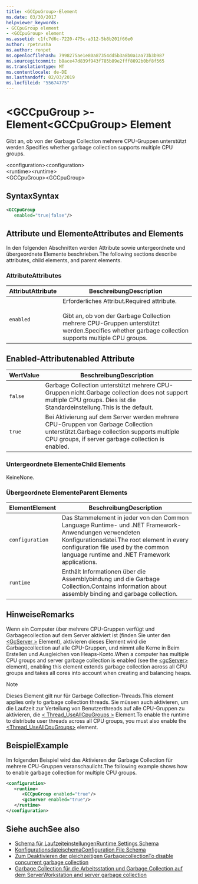 ```yaml
---
title: <GCCpuGroup>-Element
ms.date: 03/30/2017
helpviewer_keywords:
- GCCpuGroup element
- <GCCpuGroup> element
ms.assetid: c1fc7d6c-7220-475c-a312-5b8b201f66e0
author: rpetrusha
ms.author: ronpet
ms.openlocfilehash: 7998275ae1e80a87354dd5b3a8b0a1aa73b3b987
ms.sourcegitcommit: b8ace47d839f943f785b89e2fff8092b0bf8f565
ms.translationtype: MT
ms.contentlocale: de-DE
ms.lasthandoff: 02/03/2019
ms.locfileid: "55674775"
---
```

# <a name="gccpugroup-element"></a><span data-ttu-id="34f40-102">\<GCCpuGroup >-Element</span><span class="sxs-lookup"><span data-stu-id="34f40-102">\<GCCpuGroup> Element</span></span>
<span data-ttu-id="34f40-103">Gibt an, ob von der Garbage Collection mehrere CPU-Gruppen unterstützt werden.</span><span class="sxs-lookup"><span data-stu-id="34f40-103">Specifies whether garbage collection supports multiple CPU groups.</span></span>  
  
 <span data-ttu-id="34f40-104">\<configuration></span><span class="sxs-lookup"><span data-stu-id="34f40-104">\<configuration></span></span>  
<span data-ttu-id="34f40-105">\<runtime></span><span class="sxs-lookup"><span data-stu-id="34f40-105">\<runtime></span></span>  
<span data-ttu-id="34f40-106">\<GCCpuGroup></span><span class="sxs-lookup"><span data-stu-id="34f40-106">\<GCCpuGroup></span></span>  
  
## <a name="syntax"></a><span data-ttu-id="34f40-107">Syntax</span><span class="sxs-lookup"><span data-stu-id="34f40-107">Syntax</span></span>  
  
```xml  
<GCCpuGroup    
   enabled="true|false"/>  
```  
  
## <a name="attributes-and-elements"></a><span data-ttu-id="34f40-108">Attribute und Elemente</span><span class="sxs-lookup"><span data-stu-id="34f40-108">Attributes and Elements</span></span>  
 <span data-ttu-id="34f40-109">In den folgenden Abschnitten werden Attribute sowie untergeordnete und übergeordnete Elemente beschrieben.</span><span class="sxs-lookup"><span data-stu-id="34f40-109">The following sections describe attributes, child elements, and parent elements.</span></span>  
  
### <a name="attributes"></a><span data-ttu-id="34f40-110">Attribute</span><span class="sxs-lookup"><span data-stu-id="34f40-110">Attributes</span></span>  
  
|<span data-ttu-id="34f40-111">Attribut</span><span class="sxs-lookup"><span data-stu-id="34f40-111">Attribute</span></span>|<span data-ttu-id="34f40-112">Beschreibung</span><span class="sxs-lookup"><span data-stu-id="34f40-112">Description</span></span>|  
|---------------|-----------------|  
|`enabled`|<span data-ttu-id="34f40-113">Erforderliches Attribut.</span><span class="sxs-lookup"><span data-stu-id="34f40-113">Required attribute.</span></span><br /><br /> <span data-ttu-id="34f40-114">Gibt an, ob von der Garbage Collection mehrere CPU-Gruppen unterstützt werden.</span><span class="sxs-lookup"><span data-stu-id="34f40-114">Specifies whether garbage collection supports multiple CPU groups.</span></span>|  
  
## <a name="enabled-attribute"></a><span data-ttu-id="34f40-115">Enabled-Attribut</span><span class="sxs-lookup"><span data-stu-id="34f40-115">enabled Attribute</span></span>  
  
|<span data-ttu-id="34f40-116">Wert</span><span class="sxs-lookup"><span data-stu-id="34f40-116">Value</span></span>|<span data-ttu-id="34f40-117">Beschreibung</span><span class="sxs-lookup"><span data-stu-id="34f40-117">Description</span></span>|  
|-----------|-----------------|  
|`false`|<span data-ttu-id="34f40-118">Garbage Collection unterstützt mehrere CPU-Gruppen nicht.</span><span class="sxs-lookup"><span data-stu-id="34f40-118">Garbage collection does not support multiple CPU groups.</span></span> <span data-ttu-id="34f40-119">Dies ist die Standardeinstellung.</span><span class="sxs-lookup"><span data-stu-id="34f40-119">This is the default.</span></span>|  
|`true`|<span data-ttu-id="34f40-120">Bei Aktivierung auf dem Server werden mehrere CPU-Gruppen von Garbage Collection unterstützt.</span><span class="sxs-lookup"><span data-stu-id="34f40-120">Garbage collection supports multiple CPU groups, if server garbage collection is enabled.</span></span>|  
  
### <a name="child-elements"></a><span data-ttu-id="34f40-121">Untergeordnete Elemente</span><span class="sxs-lookup"><span data-stu-id="34f40-121">Child Elements</span></span>  
 <span data-ttu-id="34f40-122">Keine</span><span class="sxs-lookup"><span data-stu-id="34f40-122">None.</span></span>  
  
### <a name="parent-elements"></a><span data-ttu-id="34f40-123">Übergeordnete Elemente</span><span class="sxs-lookup"><span data-stu-id="34f40-123">Parent Elements</span></span>  
  
|<span data-ttu-id="34f40-124">Element</span><span class="sxs-lookup"><span data-stu-id="34f40-124">Element</span></span>|<span data-ttu-id="34f40-125">Beschreibung</span><span class="sxs-lookup"><span data-stu-id="34f40-125">Description</span></span>|  
|-------------|-----------------|  
|`configuration`|<span data-ttu-id="34f40-126">Das Stammelement in jeder von den Common Language Runtime- und .NET Framework-Anwendungen verwendeten Konfigurationsdatei.</span><span class="sxs-lookup"><span data-stu-id="34f40-126">The root element in every configuration file used by the common language runtime and .NET Framework applications.</span></span>|  
|`runtime`|<span data-ttu-id="34f40-127">Enthält Informationen über die Assemblybindung und die Garbage Collection.</span><span class="sxs-lookup"><span data-stu-id="34f40-127">Contains information about assembly binding and garbage collection.</span></span>|  
  
## <a name="remarks"></a><span data-ttu-id="34f40-128">Hinweise</span><span class="sxs-lookup"><span data-stu-id="34f40-128">Remarks</span></span>  
 <span data-ttu-id="34f40-129">Wenn ein Computer über mehrere CPU-Gruppen verfügt und Garbagecollection auf dem Server aktiviert ist (finden Sie unter den [ \<GcServer >](../../../../../docs/framework/configure-apps/file-schema/runtime/gcserver-element.md) Element), aktivieren dieses Element wird die Garbagecollection auf alle CPU-Gruppen, und nimmt alle Kerne in Beim Erstellen und Ausgleichen von Heaps-Konto.</span><span class="sxs-lookup"><span data-stu-id="34f40-129">When a computer has multiple CPU groups and server garbage collection is enabled (see the [\<gcServer>](../../../../../docs/framework/configure-apps/file-schema/runtime/gcserver-element.md) element), enabling this element extends garbage collection across all CPU groups and takes all cores into account when creating and balancing heaps.</span></span>  
  
> [!NOTE]
>  <span data-ttu-id="34f40-130">Dieses Element gilt nur für Garbage Collection-Threads.</span><span class="sxs-lookup"><span data-stu-id="34f40-130">This element applies only to garbage collection threads.</span></span> <span data-ttu-id="34f40-131">Sie müssen auch aktivieren, um die Laufzeit zur Verteilung von Benutzerthreads auf alle CPU-Gruppen zu aktivieren, die [< Thread_UseAllCpuGroups >](../../../../../docs/framework/configure-apps/file-schema/runtime/thread-useallcpugroups-element.md) Element.</span><span class="sxs-lookup"><span data-stu-id="34f40-131">To enable the runtime to distribute user threads across all CPU groups, you must also enable the [<Thread_UseAllCpuGroups>](../../../../../docs/framework/configure-apps/file-schema/runtime/thread-useallcpugroups-element.md) element.</span></span>  
  
## <a name="example"></a><span data-ttu-id="34f40-132">Beispiel</span><span class="sxs-lookup"><span data-stu-id="34f40-132">Example</span></span>  
 <span data-ttu-id="34f40-133">Im folgenden Beispiel wird das Aktivieren der Garbage Collection für mehrere CPU-Gruppen veranschaulicht.</span><span class="sxs-lookup"><span data-stu-id="34f40-133">The following example shows how to enable garbage collection for multiple CPU groups.</span></span>  
  
```xml  
<configuration>  
   <runtime>  
      <GCCpuGroup enabled="true"/>  
      <gcServer enabled="true"/>  
   </runtime>  
</configuration>  
```  
  
## <a name="see-also"></a><span data-ttu-id="34f40-134">Siehe auch</span><span class="sxs-lookup"><span data-stu-id="34f40-134">See also</span></span>
- [<span data-ttu-id="34f40-135">Schema für Laufzeiteinstellungen</span><span class="sxs-lookup"><span data-stu-id="34f40-135">Runtime Settings Schema</span></span>](../../../../../docs/framework/configure-apps/file-schema/runtime/index.md)
- [<span data-ttu-id="34f40-136">Konfigurationsdateischema</span><span class="sxs-lookup"><span data-stu-id="34f40-136">Configuration File Schema</span></span>](../../../../../docs/framework/configure-apps/file-schema/index.md)
- [<span data-ttu-id="34f40-137">Zum Deaktivieren der gleichzeitigen Garbagecollection</span><span class="sxs-lookup"><span data-stu-id="34f40-137">To disable concurrent garbage collection</span></span>](gcconcurrent-element.md#to-disable-background-garbage-collection)
- [<span data-ttu-id="34f40-138">Garbage Collection für die Arbeitsstation und Garbage Collection auf dem Server</span><span class="sxs-lookup"><span data-stu-id="34f40-138">Workstation and server garbage collection</span></span>](../../../../../docs/standard/garbage-collection/fundamentals.md#workstation_and_server_garbage_collection)
